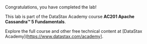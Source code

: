 Congratulations, you have completed the lab!

This lab is part of the DataStax Academy course **AC201 Apache Cassandra™ 5 Fundamentals**.

Explore the full course and other free technical content at [DataStax Academy](https://www.datastax.com/academy].
 
